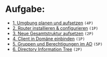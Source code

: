 # Aufgabe:
* [1. Umgbung planen und aufsetzen](./01_umgebung_planen_und_aufsetzen.md) `(4P)`
* [2. Router installieren & configurieren](./02_router-aufsetzen.md) `(1P)`
* [3. Neue Gesamtstruktur aufsetzen](./02_router-aufsetzen.md) `(2P)`
* [4. Client in Domäne einbinden](./04_client.md) `(1P)`
* [5. Gruppen und Berechtigungen im AD](./05_ad-erste-schritte.md) `(5P)`
* [6. Directory Information Tree](./06_dit-design.md) `(2P)`